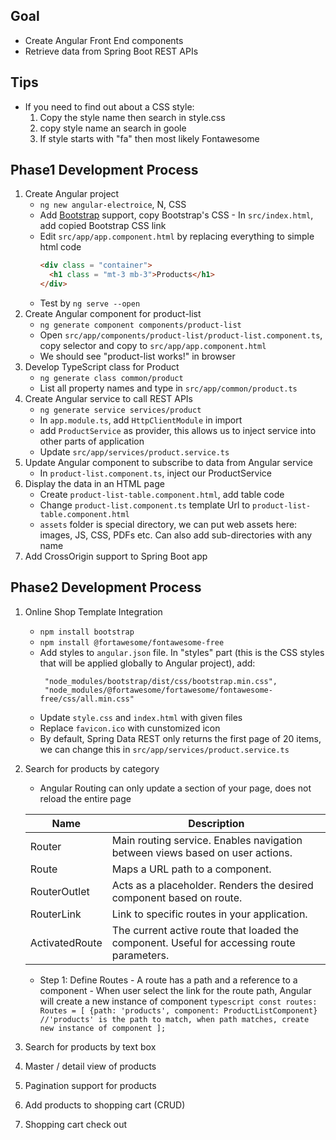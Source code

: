 ## Goal
- Create Angular Front End components
- Retrieve data from Spring Boot REST APIs
## Tips
- If you need to find out about a CSS style:
  1. Copy the style name then search in style.css
  2. copy style name an search in goole
  3. If style starts with "fa" then most likely Fontawesome
## Phase1 Development Process
1. Create Angular project
    - `ng new angular-electroice`, N, CSS
    - Add [Bootstrap](www.getbootstrap.com) support, copy Bootstrap's CSS
          - In `src/index.html`, add copied Bootstrap CSS link
    - Edit `src/app/app.component.html` by replacing everything to simple html code
      ```html
      <div class = "container">
        <h1 class = "mt-3 mb-3">Products</h1>
      </div>
      ```
    - Test by `ng serve --open`
2. Create Angular component for product-list
    - `ng generate component components/product-list`
    - Open `src/app/components/product-list/product-list.component.ts`, copy selector and copy to `src/app/app.component.html`
    - We should see "product-list works!" in browser
3. Develop TypeScript class for Product
    - `ng generate class common/product`
    - List all property names and type in `src/app/common/product.ts`
4. Create Angular service to call REST APIs
    - `ng generate service services/product`
    - In `app.module.ts`, add `HttpClientModule` in import
    - add `ProductService` as provider, this allows us to inject service into other parts of application
    - Update `src/app/services/product.service.ts`
5. Update Angular component to subscribe to data from Angular service
    - In `product-list.component.ts`, inject our ProductService
6. Display the data in an HTML page
    - Create `product-list-table.component.html`, add table code
    - Change `product-list.component.ts` template Url to `product-list-table.component.html`
    - `assets` folder is special directory, we can put web assets here: images, JS, CSS, PDFs etc. Can also add sub-directories with any name
7. Add CrossOrigin support to Spring Boot app

## Phase2 Development Process
1. Online Shop Template Integration
    - `npm install bootstrap`
    - `npm install @fortawesome/fontawesome-free`
    - Add styles to `angular.json` file. In "styles" part (this is the CSS styles that will be applied globally to Angular project), add:
      ```
       "node_modules/bootstrap/dist/css/bootstrap.min.css",
       "node_modules/@fortawesome/fortawesome/fontawesome-free/css/all.min.css"
      ```
    - Update `style.css` and `index.html` with given files
    - Replace `favicon.ico` with cunstomized icon
    - By default, Spring Data REST only returns the first page of 20 items, we can change this in `src/app/services/product.service.ts`
2. Search for products by category
    - Angular Routing can only update a section of your page, does not reload the entire page

    | Name           | Description                                                                                |
    |----------------|--------------------------------------------------------------------------------------------|
    | Router         | Main routing service. Enables navigation between views based on user actions.              |
    | Route          | Maps a URL path to a component.                                                            |
    | RouterOutlet   | Acts as a placeholder. Renders the desired component based on route.                       |
    | RouterLink     | Link to specific routes in your application.                                               |
    | ActivatedRoute | The current active route that loaded the component. Useful for accessing route parameters. |

    - Step 1: Define Routes
          - A route has a path and a reference to a component
          - When user select the link for the route path, Angular will create a new instance of component
            ```typescript
            const routes: Routes = [
              {path: 'products', component: ProductListComponent}
              //'products' is the path to match, when path matches, create new instance of component
            ];
            ```
  
3. Search for products by text box

4. Master / detail view of products

5. Pagination support for products

6. Add products to shopping cart (CRUD)

7. Shopping cart check out

